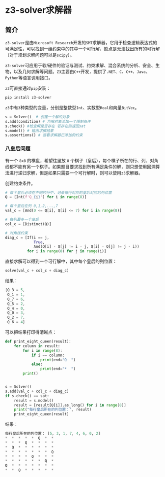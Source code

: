 # z3-solver求解器

## 简介

`z3-solver`是由`Microsoft Research`开发的`SMT`求解器，它用于检查逻辑表达式的可满足性，可以找到一组约束中的其中一个可行解，缺点是无法找出所有的可行解（对于规划求解问题可以是`scipy`）。

`z3-solver`可应用于软/硬件的验证与测试、约束求解、混合系统的分析、安全、生物，以及几何求解等问题。`Z3`主要由`C++`开发，提供了`.NET`、`C`、`C++`、`Java`、`Python`等语言调用接口。

`z3`可直接通过`pip`安装：

```bash
pip install z3-solver
```

`z3`中有`3`种类型的变量，分别是整数型`Int`、实数型`Real`和向量`BitVec`。

```python
s = Solver()  # 创建一个解的对象
s.add(condition) # 为解对象添加一个限制条件
s.check() #检查解是否存在 若存在则返回sat
s.model() # 输出求解结果
s.assertions() # 查看求解器已添加的约束
```



### 八皇后问题

有一个 `8x8` 的棋盘，希望往里放 `8` 个棋子（皇后），每个棋子所在的行、列、对角线都不能有另一个棋子。如果题目要求找到所有满足条件的解，则只想使用回溯算法进行递归求解，但是如果只需要一个可行解时，则可以使用`z3`求解器。

创建约束条件。

```python
# 每个皇后必须在不同的行中，记录每行对应的皇后对应的列位置
Q = [Int(f'Q_{i}') for i in range(8)]

# 每个皇后在列 0,1,2,...,7
val_c = [And(0 <= Q[i], Q[i] <= 7) for i in range(8)]

# 每列最多一个皇后
col_c = [Distinct(Q)]

# 对角线约束
diag_c = [If(i == j,
             True,
             And(Q[i] - Q[j] != i - j, Q[i] - Q[j] != j - i))
          for i in range(8) for j in range(i)]
```

直接求解可以得到一个可行解中，其中每个皇后的列位置：

```python
solve(val_c + col_c + diag_c)
```

结果：

```python
[Q_3 = 5,
 Q_1 = 1,
 Q_7 = 6,
 Q_5 = 2,
 Q_4 = 0,
 Q_0 = 3,
 Q_2 = 7,
 Q_6 = 4]
```

可以把结果打印得清晰点：

```python
def print_eight_queen(result):
    for column in result:
        for i in range(8):
            if i == column:
                print(end="Q  ")
            else:
                print(end="*  ")
        print()


s = Solver()
s.add(val_c + col_c + diag_c)
if s.check() == sat:
    result = s.model()
    result = [result[Q[i]].as_long() for i in range(8)]
    print("每行皇后所在的列位置：", result)
    print_eight_queen(result)
```

结果：

```python
每行皇后所在的列位置： [5, 3, 1, 7, 4, 6, 0, 2]
*  *  *  *  *  Q  *  *  
*  *  *  Q  *  *  *  *  
*  Q  *  *  *  *  *  *  
*  *  *  *  *  *  *  Q  
*  *  *  *  Q  *  *  *  
*  *  *  *  *  *  Q  *  
Q  *  *  *  *  *  *  *  
*  *  Q  *  *  *  *  * 
```
